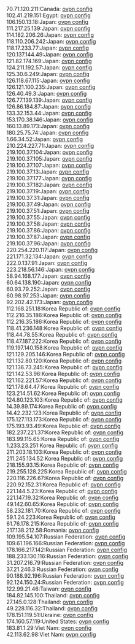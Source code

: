 70.71.120.211:Canada: [ovpn config](vpn/70_71_120_211.ovpn)  
102.41.219.151:Egypt: [ovpn config](vpn/102_41_219_151.ovpn)  
106.150.13.18:Japan: [ovpn config](vpn/106_150_13_18.ovpn)  
111.217.25.139:Japan: [ovpn config](vpn/111_217_25_139.ovpn)  
114.182.206.26:Japan: [ovpn config](vpn/114_182_206_26.ovpn)  
118.110.206.242:Japan: [ovpn config](vpn/118_110_206_242.ovpn)  
118.17.233.77:Japan: [ovpn config](vpn/118_17_233_77.ovpn)  
120.137.144.49:Japan: [ovpn config](vpn/120_137_144_49.ovpn)  
121.82.174.169:Japan: [ovpn config](vpn/121_82_174_169.ovpn)  
124.211.192.57:Japan: [ovpn config](vpn/124_211_192_57.ovpn)  
125.30.6.249:Japan: [ovpn config](vpn/125_30_6_249.ovpn)  
126.118.67.115:Japan: [ovpn config](vpn/126_118_67_115.ovpn)  
126.121.100.235:Japan: [ovpn config](vpn/126_121_100_235.ovpn)  
126.40.49.3:Japan: [ovpn config](vpn/126_40_49_3.ovpn)  
126.77.139.139:Japan: [ovpn config](vpn/126_77_139_139.ovpn)  
126.86.184.87:Japan: [ovpn config](vpn/126_86_184_87.ovpn)  
133.32.153.44:Japan: [ovpn config](vpn/133_32_153_44.ovpn)  
153.170.38.146:Japan: [ovpn config](vpn/153_170_38_146.ovpn)  
160.13.89.173:Japan: [ovpn config](vpn/160_13_89_173.ovpn)  
180.25.75.74:Japan: [ovpn config](vpn/180_25_75_74.ovpn)  
1.66.34.52:Japan: [ovpn config](vpn/1_66_34_52.ovpn)  
210.224.227.71:Japan: [ovpn config](vpn/210_224_227_71.ovpn)  
219.100.37.104:Japan: [ovpn config](vpn/219_100_37_104.ovpn)  
219.100.37.105:Japan: [ovpn config](vpn/219_100_37_105.ovpn)  
219.100.37.107:Japan: [ovpn config](vpn/219_100_37_107.ovpn)  
219.100.37.13:Japan: [ovpn config](vpn/219_100_37_13.ovpn)  
219.100.37.177:Japan: [ovpn config](vpn/219_100_37_177.ovpn)  
219.100.37.182:Japan: [ovpn config](vpn/219_100_37_182.ovpn)  
219.100.37.19:Japan: [ovpn config](vpn/219_100_37_19.ovpn)  
219.100.37.31:Japan: [ovpn config](vpn/219_100_37_31.ovpn)  
219.100.37.49:Japan: [ovpn config](vpn/219_100_37_49.ovpn)  
219.100.37.51:Japan: [ovpn config](vpn/219_100_37_51.ovpn)  
219.100.37.55:Japan: [ovpn config](vpn/219_100_37_55.ovpn)  
219.100.37.58:Japan: [ovpn config](vpn/219_100_37_58.ovpn)  
219.100.37.86:Japan: [ovpn config](vpn/219_100_37_86.ovpn)  
219.100.37.87:Japan: [ovpn config](vpn/219_100_37_87.ovpn)  
219.100.37.96:Japan: [ovpn config](vpn/219_100_37_96.ovpn)  
220.254.220.117:Japan: [ovpn config](vpn/220_254_220_117.ovpn)  
221.171.32.134:Japan: [ovpn config](vpn/221_171_32_134.ovpn)  
222.0.137.91:Japan: [ovpn config](vpn/222_0_137_91.ovpn)  
223.218.56.146:Japan: [ovpn config](vpn/223_218_56_146.ovpn)  
58.94.168.177:Japan: [ovpn config](vpn/58_94_168_177.ovpn)  
60.64.138.190:Japan: [ovpn config](vpn/60_64_138_190.ovpn)  
60.93.79.252:Japan: [ovpn config](vpn/60_93_79_252.ovpn)  
60.98.97.253:Japan: [ovpn config](vpn/60_98_97_253.ovpn)  
92.202.42.173:Japan: [ovpn config](vpn/92_202_42_173.ovpn)  
112.168.251.18:Korea Republic of: [ovpn config](vpn/112_168_251_18.ovpn)  
112.216.35.186:Korea Republic of: [ovpn config](vpn/112_216_35_186.ovpn)  
112.216.35.186:Korea Republic of: [ovpn config](vpn/112_216_35_186.ovpn)  
118.41.236.148:Korea Republic of: [ovpn config](vpn/118_41_236_148.ovpn)  
118.44.78.55:Korea Republic of: [ovpn config](vpn/118_44_78_55.ovpn)  
118.47.187.222:Korea Republic of: [ovpn config](vpn/118_47_187_222.ovpn)  
119.197.140.158:Korea Republic of: [ovpn config](vpn/119_197_140_158.ovpn)  
121.129.205.146:Korea Republic of: [ovpn config](vpn/121_129_205_146.ovpn)  
121.132.80.120:Korea Republic of: [ovpn config](vpn/121_132_80_120.ovpn)  
121.136.73.245:Korea Republic of: [ovpn config](vpn/121_136_73_245.ovpn)  
121.142.53.96:Korea Republic of: [ovpn config](vpn/121_142_53_96.ovpn)  
121.162.221.57:Korea Republic of: [ovpn config](vpn/121_162_221_57.ovpn)  
121.178.64.47:Korea Republic of: [ovpn config](vpn/121_178_64_47.ovpn)  
123.214.51.62:Korea Republic of: [ovpn config](vpn/123_214_51_62.ovpn)  
124.80.123.103:Korea Republic of: [ovpn config](vpn/124_80_123_103.ovpn)  
14.39.89.174:Korea Republic of: [ovpn config](vpn/14_39_89_174.ovpn)  
14.42.232.123:Korea Republic of: [ovpn config](vpn/14_42_232_123.ovpn)  
175.127.113.173:Korea Republic of: [ovpn config](vpn/175_127_113_173.ovpn)  
175.193.93.49:Korea Republic of: [ovpn config](vpn/175_193_93_49.ovpn)  
182.237.221.37:Korea Republic of: [ovpn config](vpn/182_237_221_37.ovpn)  
183.99.115.65:Korea Republic of: [ovpn config](vpn/183_99_115_65.ovpn)  
1.233.23.251:Korea Republic of: [ovpn config](vpn/1_233_23_251.ovpn)  
211.203.18.103:Korea Republic of: [ovpn config](vpn/211_203_18_103.ovpn)  
211.245.134.52:Korea Republic of: [ovpn config](vpn/211_245_134_52.ovpn)  
218.155.93.15:Korea Republic of: [ovpn config](vpn/218_155_93_15.ovpn)  
219.255.128.225:Korea Republic of: [ovpn config](vpn/219_255_128_225.ovpn)  
220.116.226.67:Korea Republic of: [ovpn config](vpn/220_116_226_67.ovpn)  
220.92.152.31:Korea Republic of: [ovpn config](vpn/220_92_152_31.ovpn)  
221.144.5.23:Korea Republic of: [ovpn config](vpn/221_144_5_23.ovpn)  
221.147.19.32:Korea Republic of: [ovpn config](vpn/221_147_19_32.ovpn)  
49.142.60.65:Korea Republic of: [ovpn config](vpn/49_142_60_65.ovpn)  
58.232.181.70:Korea Republic of: [ovpn config](vpn/58_232_181_70.ovpn)  
59.1.24.223:Korea Republic of: [ovpn config](vpn/59_1_24_223.ovpn)  
61.76.178.215:Korea Republic of: [ovpn config](vpn/61_76_178_215.ovpn)  
217.138.212.58:Romania: [ovpn config](vpn/217_138_212_58.ovpn)  
109.195.54.107:Russian Federation: [ovpn config](vpn/109_195_54_107.ovpn)  
109.61.196.166:Russian Federation: [ovpn config](vpn/109_61_196_166.ovpn)  
178.166.217.142:Russian Federation: [ovpn config](vpn/178_166_217_142.ovpn)  
188.233.130.116:Russian Federation: [ovpn config](vpn/188_233_130_116.ovpn)  
31.207.216.79:Russian Federation: [ovpn config](vpn/31_207_216_79.ovpn)  
37.21.246.3:Russian Federation: [ovpn config](vpn/37_21_246_3.ovpn)  
90.188.92.196:Russian Federation: [ovpn config](vpn/90_188_92_196.ovpn)  
92.124.150.24:Russian Federation: [ovpn config](vpn/92_124_150_24.ovpn)  
122.99.21.46:Taiwan: [ovpn config](vpn/122_99_21_46.ovpn)  
184.82.145.100:Thailand: [ovpn config](vpn/184_82_145_100.ovpn)  
27.145.0.128:Thailand: [ovpn config](vpn/27_145_0_128.ovpn)  
49.228.116.32:Thailand: [ovpn config](vpn/49_228_116_32.ovpn)  
178.151.119.51:Ukraine: [ovpn config](vpn/178_151_119_51.ovpn)  
174.160.57.119:United States: [ovpn config](vpn/174_160_57_119.ovpn)  
183.81.1.29:Viet Nam: [ovpn config](vpn/183_81_1_29.ovpn)  
42.113.62.98:Viet Nam: [ovpn config](vpn/42_113_62_98.ovpn)  
